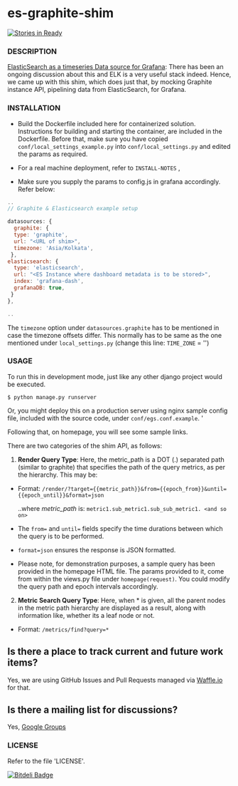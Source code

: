 es-graphite-shim 
================

[![Stories in Ready](https://badge.waffle.io/distributed-system-analysis/es-graphite-shim.png?label=ready&title=Ready)](https://waffle.io/distributed-system-analysis/es-graphite-shim)

### DESCRIPTION

[ElasticSearch as a timeseries Data source for Grafana](https://github.com/grafana/grafana/issues/1034):
There has been an ongoing discussion about this and ELK is a very useful stack indeed.
Hence, we came up with this shim, which does just that, by mocking Graphite instance API,
pipelining data from ElasticSearch, for Grafana.

### INSTALLATION

- Build the Dockerfile included here for containerized solution. Instructions
  for building and starting the container, are included in the Dockerfile.
  Before that, make sure you have copied `conf/local_settings_example.py` into
  `conf/local_settings.py` and edited the params as required. 

- For a real machine deployment, refer to `INSTALL-NOTES` ,
  
- Make sure you supply the params to config.js in grafana accordingly. Refer below:
```js
..
// Graphite & Elasticsearch example setup

datasources: {
  graphite: {
  type: 'graphite',
  url: "<URL of shim>",
  timezone: 'Asia/Kolkata',
 },
elasticsearch: {
  type: 'elasticsearch',
  url: "<ES Instance where dashboard metadata is to be stored>",
  index: 'grafana-dash',
  grafanaDB: true,
 }
},

..
```

The `timezone` option under `datasources.graphite` has to be mentioned
in case the timezone offsets differ. This normally has to be same as the
one mentioned under `local_settings.py` (change this line: `TIME_ZONE` = '')

### USAGE

To run this in development mode, just like any other
django project would be executed.

``` $ python manage.py runserver ```

Or, you might deploy this on a production server using nginx sample config file,
included with the source code, under ```conf/egs.conf.example```. '

Following that, on homepage, you will see some sample links.

There are two categories of the shim API, as follows:

1. __Render Query Type__: Here, the metric_path is a DOT (.) separated path (similar to graphite) that specifies
    the path of the query metrics, as per the hierarchy. This may be:

  - Format: ```/render/?target={{metric_path}}&from={{epoch_from}}&until={{epoch_until}}&format=json```

    ..where _metric_path_ is: ```metric1.sub_metric1.sub_sub_metric1. <and so on>```

  - The ```from=``` and ```until=``` fields specify the time durations between which the query
    is to be performed.

  - ```format=json``` ensures the response is JSON formatted.

  - Please note, for demonstration purposes, a sample query has been provided in the homepage
    HTML file. The params provided to it, come from within the views.py file under
    ```homepage(request)```. You could modify the query path and epoch intervals accordingly.

2. __Metric Search Query Type__: Here, when * is given, all the parent nodes in the metric path hierarchy are displayed as a result, along with information like, whether its a leaf node or not.

  - Format: ```/metrics/find?query=*```


## Is there a place to track current and future work items?
Yes, we are using GitHub Issues and Pull Requests managed via
[Waffle.io](https://waffle.io/distributed-system-analysis/es-graphite-shim) for that.


## Is there a mailing list for discussions?
Yes, [Google Groups](https://groups.google.com/forum/#!forum/es-graphite-shim)

### LICENSE
Refer to the file 'LICENSE'.

[![Bitdeli Badge](https://d2weczhvl823v0.cloudfront.net/arcolife/es-graphite-shim/trend.png)](https://bitdeli.com/free "Bitdeli Badge")

